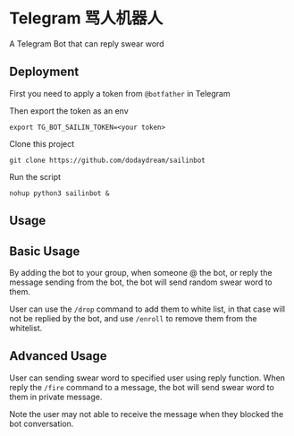 # Telegram 骂人机器人
A Telegram Bot that can reply swear word

## Deployment

First you need to apply a token from `@botfather` in Telegram

Then export the token as an env

```
export TG_BOT_SAILIN_TOKEN=<your token>
```

Clone this project

```
git clone https://github.com/dodaydream/sailinbot
```

Run the script

```
nohup python3 sailinbot &
```

## Usage

## Basic Usage

By adding the bot to your group, when someone @ the bot, or reply the message sending from the bot, the bot will send random swear word to them.

User can use the `/drop` command to add them to white list, in that case will not be replied by the bot, and use `/enroll` to remove them from the whitelist.

## Advanced Usage

User can sending swear word to specified user using reply function. When reply the `/fire` command to a message, the bot will send swear word to them in private message.

Note the user may not able to receive the message when they blocked the bot conversation.
